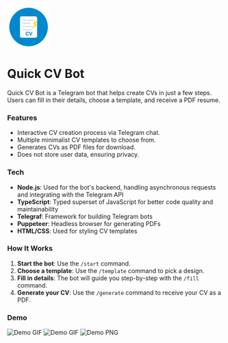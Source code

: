 <img src="./logo.png" alt="Logo" width="100" height="100">

# Quick CV Bot  

Quick CV Bot is a Telegram bot that helps create CVs in just a few steps. Users can fill in their details, choose a template, and receive a PDF resume.  

### Features  
- Interactive CV creation process via Telegram chat.  
- Multiple minimalist CV templates to choose from.  
- Generates CVs as PDF files for download.  
- Does not store user data, ensuring privacy.

### Tech 
- **Node.js**: Used for the bot's backend, handling asynchronous requests and integrating with the Telegram API
- **TypeScript**: Typed superset of JavaScript for better code quality and maintainability
- **Telegraf**: Framework for building Telegram bots
- **Puppeteer**: Headless browser for generating PDFs
- **HTML/CSS**: Used for styling CV templates

### How It Works  
1. **Start the bot**: Use the `/start` command.  
2. **Choose a template**: Use the `/template` command to pick a design.  
3. **Fill in details**: The bot will guide you step-by-step with the `/fill` command.  
4. **Generate your CV**: Use the `/generate` command to receive your CV as a PDF.  

### Demo 

<img src="./demo-1.gif" alt="Demo GIF" width="360">

<img src="./demo-2.gif" alt="Demo GIF" width="360">

<img src="./demo-3.png" alt="Demo PNG">

